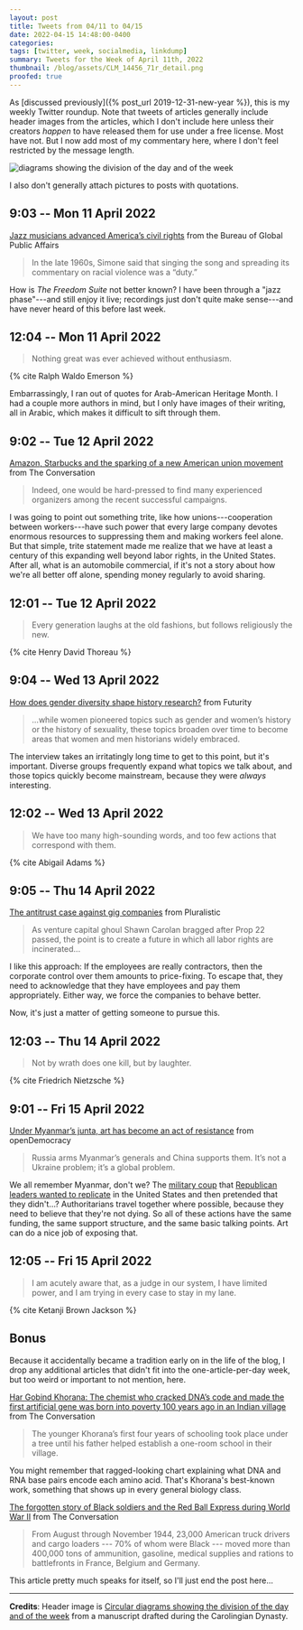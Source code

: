 ```yaml
---
layout: post
title: Tweets from 04/11 to 04/15
date: 2022-04-15 14:48:00-0400
categories:
tags: [twitter, week, socialmedia, linkdump]
summary: Tweets for the Week of April 11th, 2022
thumbnail: /blog/assets/CLM_14456_71r_detail.png
proofed: true
---
```


As [discussed previously]({% post_url 2019-12-31-new-year %}), this is my weekly Twitter roundup.  Note that tweets of articles generally include header images from the articles, which I don't include here unless their creators *happen* to have released them for use under a free license.  Most have not.  But I now add most of my commentary here, where I don't feel restricted by the message length.

![diagrams showing the division of the day and of the week](/blog/assets/CLM_14456_71r_detail.png "diagrams showing the division of the day and of the week")

I also don't generally attach pictures to posts with quotations.

## 9:03 -- Mon 11 April 2022

[<i class="fab fa-twitter-square"></i>](https://jcolag.github.io/twitter/1513502878274666500) [Jazz musicians advanced America’s civil rights](https://share.america.gov/jazz-musicians-advanced-america-civil-rights/) from the Bureau of Global Public Affairs

 > In the late 1960s, Simone said that singing the song and spreading its commentary on racial violence was a “duty.”

How is *The Freedom Suite* not better known?  I have been through a "jazz phase"---and still enjoy it live; recordings just don't quite make sense---and have never heard of this before last week.

## 12:04 -- Mon 11 April 2022

[<i class="fab fa-twitter-square"></i>](https://jcolag.github.io/twitter/1513548428306911238)

 > Nothing great was ever achieved without enthusiasm.

{% cite Ralph Waldo Emerson %}

Embarrassingly, I ran out of quotes for Arab-American Heritage Month.  I had a couple more authors in mind, but I only have images of their writing, all in Arabic, which makes it difficult to sift through them.

## 9:02 -- Tue 12 April 2022

[<i class="fab fa-twitter-square"></i>](https://jcolag.github.io/twitter/1513865014431653891) [Amazon, Starbucks and the sparking of a new American union movement](https://theconversation.com/amazon-starbucks-and-the-sparking-of-a-new-american-union-movement-180293) from The Conversation

 > Indeed, one would be hard-pressed to find many experienced organizers among the recent successful campaigns.

I was going to point out something trite, like how unions---cooperation between workers---have such power that every large company devotes enormous resources to suppressing them and making workers feel alone.  But that simple, trite statement made me realize that we have at least a century of this expanding well beyond labor rights, in the United States.  After all, what is an automobile commercial, if it's not a story about how we're all better off alone, spending money regularly to avoid sharing.

## 12:01 -- Tue 12 April 2022

[<i class="fab fa-twitter-square"></i>](https://jcolag.github.io/twitter/1513910061176815624)

 > Every generation laughs at the old fashions, but follows religiously the new.

{% cite Henry David Thoreau %}

## 9:04 -- Wed 13 April 2022

[<i class="fab fa-twitter-square"></i>](https://jcolag.github.io/twitter/1514227905957560322) [How does gender diversity shape history research?](https://www.futurity.org/diversity-history-research-2720492-2/) from Futurity

 > ...while women pioneered topics such as gender and women’s history or the history of sexuality, these topics broaden over time to become areas that women and men historians widely embraced.

The interview takes an irritatingly long time to get to this point, but it's important.  Diverse groups frequently expand what topics we talk about, and those topics quickly become mainstream, because they were *always* interesting.

## 12:02 -- Wed 13 April 2022

[<i class="fab fa-twitter-square"></i>](https://jcolag.github.io/twitter/1514272700839174149)

 > We have too many high-sounding words, and too few actions that correspond with them.

{% cite Abigail Adams %}

## 9:05 -- Thu 14 April 2022

[<i class="fab fa-twitter-square"></i>](https://jcolag.github.io/twitter/1514590545926008838) [The antitrust case against gig companies](https://pluralistic.net/2022/04/07/moral-hazard-of-filternets/#vertical-restraints) from Pluralistic

 > As venture capital ghoul Shawn Carolan bragged after Prop 22 passed, the point is to create a future in which all labor rights are incinerated...

I like this approach:  If the employees are really contractors, then the corporate control over them amounts to price-fixing.  To escape that, they need to acknowledge that they have employees and pay them appropriately.  Either way, we force the companies to behave better.

Now, it's just a matter of getting someone to pursue this.

## 12:03 -- Thu 14 April 2022

[<i class="fab fa-twitter-square"></i>](https://jcolag.github.io/twitter/1514635340350427145)

 > Not by wrath does one kill, but by laughter.

{% cite Friedrich Nietzsche %}

## 9:01 -- Fri 15 April 2022

[<i class="fab fa-twitter-square"></i>](https://jcolag.github.io/twitter/1514951926311387137) [Under Myanmar’s junta, art has become an act of resistance](https://www.opendemocracy.net/en/myanmar-sai-artist-junta/) from openDemocracy

 > Russia arms Myanmar’s generals and China supports them. It’s not a Ukraine problem; it’s a global problem.

We all remember Myanmar, don't we?  The [military coup](https://en.wikipedia.org/wiki/2021_Myanmar_coup_d%27%C3%A9tat) that [Republican leaders wanted to replicate](https://www.snopes.com/fact-check/mike-flynn-military-coup-myanmar/) in the United States and then pretended that they didn't...?  Authoritarians travel together where possible, because they need to believe that they're not dying.  So all of these actions have the same funding, the same support structure, and the same basic talking points.  Art can do a nice job of exposing that.

## 12:05 -- Fri 15 April 2022

[<i class="fab fa-twitter-square"></i>](https://jcolag.github.io/twitter/1514998231696031745)

 > I am acutely aware that, as a judge in our system, I have limited power, and I am trying in every case to stay in my lane.

{% cite Ketanji Brown Jackson %}

## Bonus

Because it accidentally became a tradition early on in the life of the blog, I drop any additional articles that didn't fit into the one-article-per-day week, but too weird or important to not mention, here.

<i class="fas fa-square"></i> [Har Gobind Khorana: The chemist who cracked DNA’s code and made the first artificial gene was born into poverty 100 years ago in an Indian village](https://theconversation.com/har-gobind-khorana-the-chemist-who-cracked-dnas-code-and-made-the-first-artificial-gene-was-born-into-poverty-100-years-ago-in-an-indian-village-178390) from The Conversation

 > The younger Khorana’s first four years of schooling took place under a tree until his father helped establish a one-room school in their village.

You might remember that ragged-looking chart explaining what DNA and RNA base pairs encode each amino acid.  That's Khorana's best-known work, something that shows up in every general biology class.

<i class="fas fa-square"></i> [The forgotten story of Black soldiers and the Red Ball Express during World War II](https://theconversation.com/the-forgotten-story-of-black-soldiers-and-the-red-ball-express-during-world-war-ii-179743) from The Conversation

 > From August through November 1944, 23,000 American truck drivers and cargo loaders --- 70% of whom were Black --- moved more than 400,000 tons of ammunition, gasoline, medical supplies and rations to battlefronts in France, Belgium and Germany.

This article pretty much speaks for itself, so I'll just end the post here...

* * *

**Credits**:  Header image is [Circular diagrams showing the division of the day and of the week](https://commons.wikimedia.org/wiki/File:CLM_14456_71r_detail.jpg) from a manuscript drafted during the Carolingian Dynasty.
